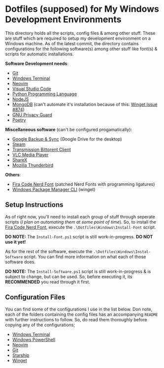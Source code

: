 # Dotfiles (supposed) for My Windows Development Environments

This directory holds all the scripts, config files & among other stuff. These are stuff which are required to setup my development environment on a Windows machine. As of the latest commit, the directory contains configurations for the following software(s) among other stuff like font(s) & scripts for automatic installations.

**Software Development needs**:

- [Git][Git]
- [Windows Terminal][Windows Terminal]
- [Neovim][Neovim]
- [Visual Studio Code][VSCode]
- [Python Programming Language][Python]
- [NodeJS][NodeJS]
- [MongoDB][MongoDB] (can't automate it's installation because of this: [Winget Issue #874][Winget Issue #874])
- [GNU Privacy Guard][GPG]
- [Poetry][Python-Poetry]
<!-- - [Docker][Docker] -->

**Miscellaneous software** (can't be configured progamatically):

- [Google Backup & Sync][Google Backup & Sync] (Google Drive for the desktop)
- [Steam][Steam]
- [Transmission Bittorent Client][Transmission]
- [VLC Media Player][VLC]
- [ShareX][ShareX]
- [Mozilla Thunderbird][Mozilla Thunderbird]

**Others**:

- [Fira Code Nerd Font][Fira Code Nerd Font] (patched Nerd Fonts with programming ligatures)
- [Windows Package Manager CLI][Winget] (winget)

## Setup Instructions

As of right now, you'll need to install each group of stuff through seperate scripts (_I plan on automating them at some point of time_). So, to install the [Fira Code Nerd Font][Fira Code Nerd Font], execute the `.\Dotfiles\Windows\Install-Font` script.

**DO NOTE:** The `Install-Font.ps1` script is still work-in-progress. **DO NOT use it yet!**

As for the rest of the software, execute the `.\Dotfiles\Windows\Instal-Software` script. You can find more information on what each of those software does.

**DO NOTE:** The `Install-Software.ps1` script is still work-in-progress & is subject to change, but can be used. So, before executing it, its **RECOMMENDED** you read through it first.

## Configuration Files

You can find some of the configurations I use in the list below. Don note, each of the folders containing the config files has an accompanying `README` with further instructions to follow. So, do read them thoroughly before copying any of the configurations;

- [Windows Terminal](./configurations/windows-terminal)
- [Windows PowerShell](./configurations/windows-powershell)
- [Neovim](./configurations/neovim)
- [Git](./configurations/git)
- [Starship](./configurations/starship)
- [Winget](./configurations/winget)

<!-- Reference Links -->
[Windows Terminal]: https://github.com/microsoft/terminal
[Neovim]: https://neovim.io/
[Fira Code Nerd Font]: https://github.com/ryanoasis/nerd-fonts/tree/master/patched-fonts/FiraCode
[Steam]: https://store.steampowered.com/
[VSCode]: https://code.visualstudio.com/
[Transmission]: https://transmissionbt.com/
[VLC]: https://www.videolan.org/
[Python]: https://www.python.org/
[ShareX]: https://getsharex.com/
[Google Backup & Sync]: https://www.google.com/drive/download/
[Docker]: https://www.docker.com/
[Git]: https://git-scm.com/
[NodeJS]: https://nodejs.org/en/
[Winget]: https://github.com/microsoft/winget-cli
[MongoDB]: https://www.mongodb.com/
[Winget Issue #874]: https://github.com/microsoft/winget-cli/issues/874
[GPG]: https://gnupg.org/
[Mozilla Thunderbird]: https://www.thunderbird.net/en-US/
[Python-Poetry]: https://github.com/python-poetry/poetry
